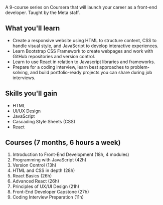 A 9-course series on Coursera that will launch your career as a front-end developer. Taught by the Meta staff.

## What you'll learn

- Create a responsive website using HTML to structure content, CSS to handle visual style, and JavaScript to develop interactive experiences.
- Learn Bootstrap CSS Framework to create webpages and work with GitHub repositories and version control.
- Learn to use React in relation to Javascript libraries and frameworks.
- Prepare for a coding interview, learn best approaches to problem-solving, and build portfolio-ready projects you can share during job interviews.

## Skills you'll gain

- HTML
- UI/UX Design
- JavaScript
- Cascading Style Sheets (CSS)
- React

## Courses (7 months, 6 hours a week)

1. Introduction to Front-End Development (18h, 4 modules)
2. Programming with JavaScript (42h)
3. Version Control (13h)
4. HTML and CSS in depth (28h)
5. React Basics (26h)
6. Advanced React (26h)
7. Principles of UX/UI Design (21h)
8. Front-End Developer Capstone (27h)
9. Coding Interview Preparation (11h)
